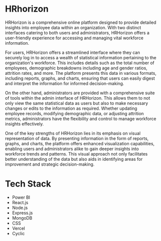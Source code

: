 # HRhorizon
HRHorizon is a comprehensive online platform designed to provide detailed insights into employee data within an organization. With two distinct interfaces catering to both users and administrators, HRHorizon offers a user-friendly experience for accessing and managing vital workforce information.

For users, HRHorizon offers a streamlined interface where they can securely log in to access a wealth of statistical information pertaining to the organization's workforce. This includes details such as the total number of employees, demographic breakdowns including age and gender ratios, attrition rates, and more. The platform presents this data in various formats, including reports, graphs, and charts, ensuring that users can easily digest and interpret the information for informed decision-making.

On the other hand, administrators are provided with a comprehensive suite of tools within the admin interface of HRHorizon. This allows them to not only view the same statistical data as users but also to make necessary changes or edits to the information as required. Whether updating employee records, modifying demographic data, or adjusting attrition metrics, administrators have the flexibility and control to manage workforce insights effectively.

One of the key strengths of HRHorizon lies in its emphasis on visual representation of data. By presenting information in the form of reports, graphs, and charts, the platform offers enhanced visualization capabilities, enabling users and administrators alike to gain deeper insights into workforce trends and patterns. This visual approach not only facilitates better understanding of the data but also aids in identifying areas for improvement and strategic decision-making.

# Tech Stack
<ul>
  <li>Power BI</li>
  <li>React.js</li>
  <li>Node.js</li>
  <li>Express.js</li>
  <li>MongoDB</li>
  <li>CSS</li>
  <li>Vercel</li>
  <li>Cyclic</li>
</ul>
